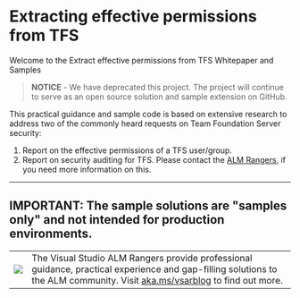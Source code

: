 # Extracting effective permissions from TFS
Welcome to the Extract effective permissions from TFS Whitepaper and Samples


> **NOTICE** - We have deprecated this project. The project will continue to serve as an open source solution and sample extension on GitHub.

This practical guidance and sample code is based on extensive research to address two of the commonly heard requests on Team Foundation Server security:

1.  Report on the effective permissions of a TFS user/group.
2.  Report on security auditing for TFS. Please contact the [ALM Rangers](http://aka.ms/vsarIndex), if you need more information on this.

---
IMPORTANT: The sample solutions are "samples only" and not intended for production environments.
 ---
<table>
  <tr>
    <td>
      <img src="https://github.com/ALM-Rangers/Extracting-effective-permissions-from-TFS/blob/master/Doc/media/VSALMLogo.png"></img>
    </td>
    <td>
      The Visual Studio ALM Rangers provide professional guidance, practical experience and gap-filling solutions to the ALM community. Visit <a href="http://aka.ms/vsarblog">aka.ms/vsarblog</a> to find out more.
    </td>
  </tr>
</table>
